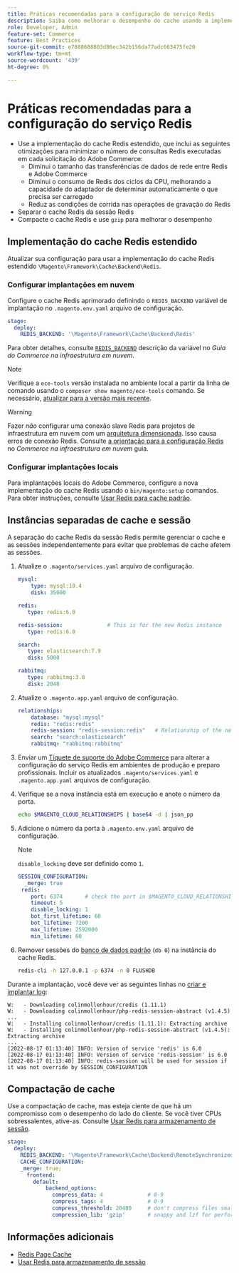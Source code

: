 ```yaml
---
title: Práticas recomendadas para a configuração do serviço Redis
description: Saiba como melhorar o desempenho do cache usando a implementação do cache Redis estendido para Adobe Commerce.
role: Developer, Admin
feature-set: Commerce
feature: Best Practices
source-git-commit: e7888688803d86ec342b156da77adc663475fe20
workflow-type: tm+mt
source-wordcount: '439'
ht-degree: 0%

---
```



# Práticas recomendadas para a configuração do serviço Redis

- Use a implementação do cache Redis estendido, que inclui as seguintes otimizações para minimizar o número de consultas Redis executadas em cada solicitação do Adobe Commerce:
   - Diminui o tamanho das transferências de dados de rede entre Redis e Adobe Commerce
   - Diminui o consumo de Redis dos ciclos da CPU, melhorando a capacidade do adaptador de determinar automaticamente o que precisa ser carregado
   - Reduz as condições de corrida nas operações de gravação do Redis
- Separar o cache Redis da sessão Redis
- Compacte o cache Redis e use `gzip` para melhorar o desempenho

## Implementação do cache Redis estendido

Atualizar sua configuração para usar a implementação do cache Redis estendido `\Magento\Framework\Cache\Backend\Redis`.

### Configurar implantações em nuvem

Configure o cache Redis aprimorado definindo o `REDIS_BACKEND` variável de implantação no `.magento.env.yaml` arquivo de configuração.

```yaml
stage:
  deploy:
    REDIS_BACKEND: '\Magento\Framework\Cache\Backend\Redis'
```

Para obter detalhes, consulte [`REDIS_BACKEND`](https://experienceleague.adobe.com/docs/commerce-cloud-service/user-guide/configure/env/stage/variables-deploy.html#redis_backend) descrição da variável no _Guia do Commerce na infraestrutura em nuvem_.

>[!NOTE]
>
> Verifique a `ece-tools` versão instalada no ambiente local a partir da linha de comando usando o `composer show magento/ece-tools` comando. Se necessário, [atualizar para a versão mais recente](https://experienceleague.adobe.com/docs/commerce-cloud-service/user-guide/dev-tools/ece-tools/update-package.html).

>[!WARNING]
>
>Fazer _não_ configurar uma conexão slave Redis para projetos de infraestrutura em nuvem com um [arquitetura dimensionada](https://experienceleague.adobe.com/docs/commerce-cloud-service/user-guide/architecture/scaled-architecture.html). Isso causa erros de conexão Redis. Consulte [a orientação para a configuração Redis](https://experienceleague.adobe.com/docs/commerce-cloud-service/user-guide/configure/env/stage/variables-deploy.html#redis_use_slave_connection) no _Commerce na infraestrutura em nuvem_ guia.

### Configurar implantações locais

Para implantações locais do Adobe Commerce, configure a nova implementação do cache Redis usando o `bin/magento:setup` comandos. Para obter instruções, consulte [Usar Redis para cache padrão](../../../configuration/cache/redis-pg-cache.md#configure-redis-page-caching).

## Instâncias separadas de cache e sessão

A separação do cache Redis da sessão Redis permite gerenciar o cache e as sessões independentemente para evitar que problemas de cache afetem as sessões.

1. Atualize o `.magento/services.yaml` arquivo de configuração.

   ```yaml
   mysql:
       type: mysql:10.4
       disk: 35000
   
   redis:
      type: redis:6.0
   
   redis-session:              # This is for the new Redis instance
      type: redis:6.0
   
   search:
      type: elasticsearch:7.9
      disk: 5000
   
   rabbitmq:
      type: rabbitmq:3.8
      disk: 2048
   ```

1. Atualize o `.magento.app.yaml` arquivo de configuração.

   ```yaml
   relationships:
       database: "mysql:mysql"
       redis: "redis:redis"
       redis-session: "redis-session:redis"   # Relationship of the new Redis instance
       search: "search:elasticsearch"
       rabbitmq: "rabbitmq:rabbitmq"
   ```

1. Enviar um [Tíquete de suporte do Adobe Commerce](https://experienceleague.adobe.com/docs/commerce-knowledge-base/kb/help-center-guide/magento-help-center-user-guide.html#submit-ticket) para alterar a configuração do serviço Redis em ambientes de produção e preparo profissionais. Incluir os atualizados `.magento/services.yaml` e `.magento.app.yaml` arquivos de configuração.

1. Verifique se a nova instância está em execução e anote o número da porta.

   ```bash
   echo $MAGENTO_CLOUD_RELATIONSHIPS | base64 -d | json_pp
   ```

1. Adicione o número da porta à `.magento.env.yaml` arquivo de configuração.

   >[!NOTE]
   >`disable_locking` deve ser definido como `1`.

   ```yaml
   SESSION_CONFIGURATION:
     _merge: true
    redis:
       port: 6374       # check the port in $MAGENTO_CLOUD_RELATIONSHIPS
       timeout: 5
       disable_locking: 1
       bot_first_lifetime: 60
       bot_lifetime: 7200
       max_lifetime: 2592000
       min_lifetime: 60
   ```

1. Remover sessões do [banco de dados padrão](../../../configuration/cache/redis-pg-cache.md) (`db 0`) na instância do cache Redis.

   ```bash
   redis-cli -h 127.0.0.1 -p 6374 -n 0 FLUSHDB
   ```

Durante a implantação, você deve ver as seguintes linhas no [criar e implantar log](https://experienceleague.adobe.com/docs/commerce-cloud-service/user-guide/develop/test/log-locations.html#build-and-deploy-logs):

```terminal
W:   - Downloading colinmollenhour/credis (1.11.1)
W:   - Downloading colinmollenhour/php-redis-session-abstract (v1.4.5)
...
W:   - Installing colinmollenhour/credis (1.11.1): Extracting archive
W:   - Installing colinmollenhour/php-redis-session-abstract (v1.4.5): Extracting archive
...
[2022-08-17 01:13:40] INFO: Version of service 'redis' is 6.0
[2022-08-17 01:13:40] INFO: Version of service 'redis-session' is 6.0
[2022-08-17 01:13:40] INFO: redis-session will be used for session if it was not override by SESSION_CONFIGURATION
```

## Compactação de cache

Use a compactação de cache, mas esteja ciente de que há um compromisso com o desempenho do lado do cliente. Se você tiver CPUs sobressalentes, ative-as. Consulte [Usar Redis para armazenamento de sessão](../../../configuration/cache/redis-session.md).

```yaml
stage:
  deploy:
    REDIS_BACKEND: '\Magento\Framework\Cache\Backend\RemoteSynchronizedCache'
    CACHE_CONFIGURATION:
    _merge: true;
      frontend:
        default:
            backend_options:
              compress_data: 4              # 0-9
              compress_tags: 4              # 0-9
              compress_threshold: 20480     # don't compress files smaller than this value
              compression_lib: 'gzip'       # snappy and lzf for performance, gzip for high compression (~69%)
```

## Informações adicionais

- [Redis Page Cache](../../../configuration/cache/redis-pg-cache.md)
- [Usar Redis para armazenamento de sessão](../../../configuration/cache/redis-session.md)
